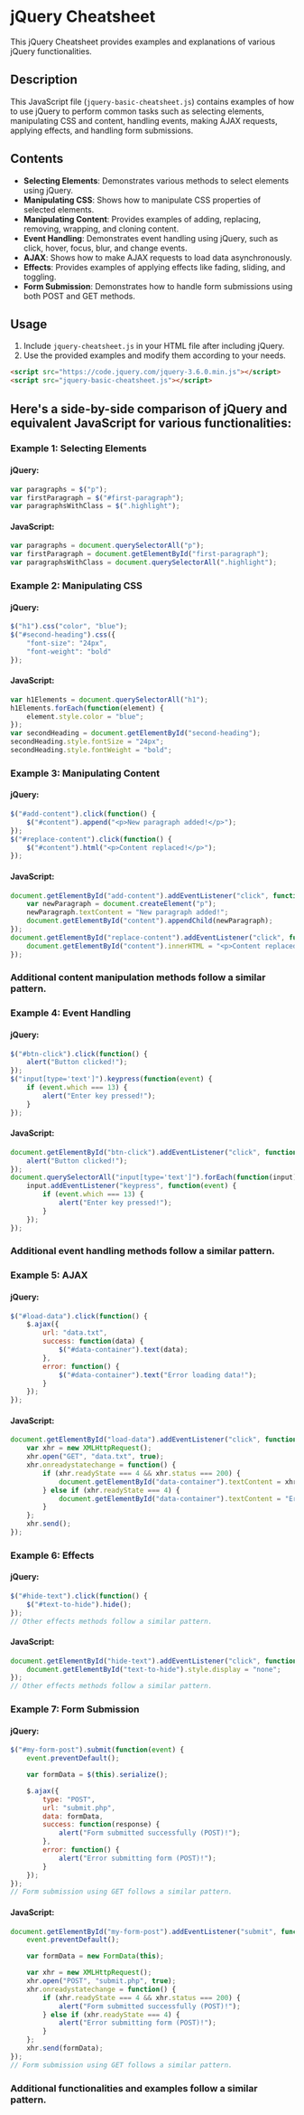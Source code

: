 

# jQuery Cheatsheet

This jQuery Cheatsheet provides examples and explanations of various jQuery functionalities.

## Description

This JavaScript file (`jquery-basic-cheatsheet.js`) contains examples of how to use jQuery to perform common tasks such as selecting elements, manipulating CSS and content, handling events, making AJAX requests, applying effects, and handling form submissions.

## Contents

- **Selecting Elements**: Demonstrates various methods to select elements using jQuery.
- **Manipulating CSS**: Shows how to manipulate CSS properties of selected elements.
- **Manipulating Content**: Provides examples of adding, replacing, removing, wrapping, and cloning content.
- **Event Handling**: Demonstrates event handling using jQuery, such as click, hover, focus, blur, and change events.
- **AJAX**: Shows how to make AJAX requests to load data asynchronously.
- **Effects**: Provides examples of applying effects like fading, sliding, and toggling.
- **Form Submission**: Demonstrates how to handle form submissions using both POST and GET methods.

## Usage

1. Include `jquery-cheatsheet.js` in your HTML file after including jQuery.
2. Use the provided examples and modify them according to your needs.

```html
<script src="https://code.jquery.com/jquery-3.6.0.min.js"></script>
<script src="jquery-basic-cheatsheet.js"></script>
```
## Here's a side-by-side comparison of jQuery and equivalent JavaScript for various functionalities:

### Example 1: Selecting Elements

#### jQuery:
```javascript
var paragraphs = $("p");
var firstParagraph = $("#first-paragraph");
var paragraphsWithClass = $(".highlight");
```

#### JavaScript:
```javascript
var paragraphs = document.querySelectorAll("p");
var firstParagraph = document.getElementById("first-paragraph");
var paragraphsWithClass = document.querySelectorAll(".highlight");
```

### Example 2: Manipulating CSS

#### jQuery:
```javascript
$("h1").css("color", "blue");
$("#second-heading").css({
    "font-size": "24px",
    "font-weight": "bold"
});
```

#### JavaScript:
```javascript
var h1Elements = document.querySelectorAll("h1");
h1Elements.forEach(function(element) {
    element.style.color = "blue";
});
var secondHeading = document.getElementById("second-heading");
secondHeading.style.fontSize = "24px";
secondHeading.style.fontWeight = "bold";
```

### Example 3: Manipulating Content

#### jQuery:
```javascript
$("#add-content").click(function() {
    $("#content").append("<p>New paragraph added!</p>");
});
$("#replace-content").click(function() {
    $("#content").html("<p>Content replaced!</p>");
});
```

#### JavaScript:
```javascript
document.getElementById("add-content").addEventListener("click", function() {
    var newParagraph = document.createElement("p");
    newParagraph.textContent = "New paragraph added!";
    document.getElementById("content").appendChild(newParagraph);
});
document.getElementById("replace-content").addEventListener("click", function() {
    document.getElementById("content").innerHTML = "<p>Content replaced!</p>";
});
```

### Additional content manipulation methods follow a similar pattern.

### Example 4: Event Handling

#### jQuery:
```javascript
$("#btn-click").click(function() {
    alert("Button clicked!");
});
$("input[type='text']").keypress(function(event) {
    if (event.which === 13) {
        alert("Enter key pressed!");
    }
});
```

#### JavaScript:
```javascript
document.getElementById("btn-click").addEventListener("click", function() {
    alert("Button clicked!");
});
document.querySelectorAll("input[type='text']").forEach(function(input) {
    input.addEventListener("keypress", function(event) {
        if (event.which === 13) {
            alert("Enter key pressed!");
        }
    });
});
```

### Additional event handling methods follow a similar pattern.

### Example 5: AJAX

#### jQuery:
```javascript
$("#load-data").click(function() {
    $.ajax({
        url: "data.txt",
        success: function(data) {
            $("#data-container").text(data);
        },
        error: function() {
            $("#data-container").text("Error loading data!");
        }
    });
});
```

#### JavaScript:
```javascript
document.getElementById("load-data").addEventListener("click", function() {
    var xhr = new XMLHttpRequest();
    xhr.open("GET", "data.txt", true);
    xhr.onreadystatechange = function() {
        if (xhr.readyState === 4 && xhr.status === 200) {
            document.getElementById("data-container").textContent = xhr.responseText;
        } else if (xhr.readyState === 4) {
            document.getElementById("data-container").textContent = "Error loading data!";
        }
    };
    xhr.send();
});
```

### Example 6: Effects

#### jQuery:
```javascript
$("#hide-text").click(function() {
    $("#text-to-hide").hide();
});
// Other effects methods follow a similar pattern.
```

#### JavaScript:
```javascript
document.getElementById("hide-text").addEventListener("click", function() {
    document.getElementById("text-to-hide").style.display = "none";
});
// Other effects methods follow a similar pattern.
```

### Example 7: Form Submission

#### jQuery:
```javascript
$("#my-form-post").submit(function(event) {
    event.preventDefault();

    var formData = $(this).serialize();

    $.ajax({
        type: "POST",
        url: "submit.php",
        data: formData,
        success: function(response) {
            alert("Form submitted successfully (POST)!");
        },
        error: function() {
            alert("Error submitting form (POST)!");
        }
    });
});
// Form submission using GET follows a similar pattern.
```

#### JavaScript:
```javascript
document.getElementById("my-form-post").addEventListener("submit", function(event) {
    event.preventDefault();

    var formData = new FormData(this);

    var xhr = new XMLHttpRequest();
    xhr.open("POST", "submit.php", true);
    xhr.onreadystatechange = function() {
        if (xhr.readyState === 4 && xhr.status === 200) {
            alert("Form submitted successfully (POST)!");
        } else if (xhr.readyState === 4) {
            alert("Error submitting form (POST)!");
        }
    };
    xhr.send(formData);
});
// Form submission using GET follows a similar pattern.
```

### Additional functionalities and examples follow a similar pattern.
